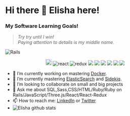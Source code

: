 # __Hi there 👋 Elisha here!__

### __My Software Learning Goals!__
> *Try try until I win! <br>Paying attention to 				details is my middle name.*

![Rails](https://img.shields.io/badge/rails-%23CC0000.svg?style=for-the-badge&logo=ruby-on-rails&logoColor=white)
<div align="center">
 <code><img height="20" src="https://www.ruby-lang.org/images/header-ruby-logo.png"></code>
 <img alt="react" src="https://img.shields.io/badge/react-%2320232a.svg?style=for-the-badge&logo=react&loColor=%2361DAFB"> <img alt="redux" src="https://img.shields.io/badge/redux-%23593d88.svg?style=for-the-badge&logo=redux&logoColor=white"> <img src="https://img.shields.io/badge/javascript-%23323330.svg?style=for-the-badge&logo=javascript&logoColor=%23F7DF1E"/> <img src="https://img.shields.io/badge/html5-%23E34F26.svg?style=for-the-badge&logo=html5&logoColor=white"/> <img src="https://img.shields.io/badge/css3-%231572B6.svg?style=for-the-badge&logo=css3&logoColor=white"/> <img src="https://img.shields.io/badge/bootstrap-%23563D7C.svg?style=for-the-badge&logo=bootstrap&logoColor=white"/> <img src="https://img.shields.io/badge/git-%23F05033.svg?style=for-the-badge&logo=git&logoColor=white"/> <img src="https://img.shields.io/badge/SASS-hotpink.svg?style=for-the-badge&logo=SASS&logoColor=white"/></div>

- 🔭 I’m currently working on mastering [Docker](https://www.docker.com/).
- 🌱 I’m currently mastering [ElasticSearch](https://www.elastic.co/) and [Sidekiq](https://sidekiq.org/).
- 👯 I’m looking to collaborate on small and big projects
- 💬 Ask me about SQL,Sass,CSS/HTML/Ruby/Ruby on Rails/JavaScript/Three.js/React/React-Redux
- 📫 How to reach me: [LinkedIn](https://www.linkedin.com/in/elisha-kyakopo/) or [Twitter](https://twitter.com/Elisha1k)
- ![Elisha github stats](https://github-readme-stats.vercel.app/api?username=elisha2kyakpo1&show_icons=true&theme=radical)

